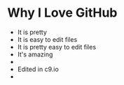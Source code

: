 # Why I Love GitHub

* It is pretty
* It is easy to edit files
* It is pretty easy to edit files
* It's amazing
* 
* Edited in c9.io
* 